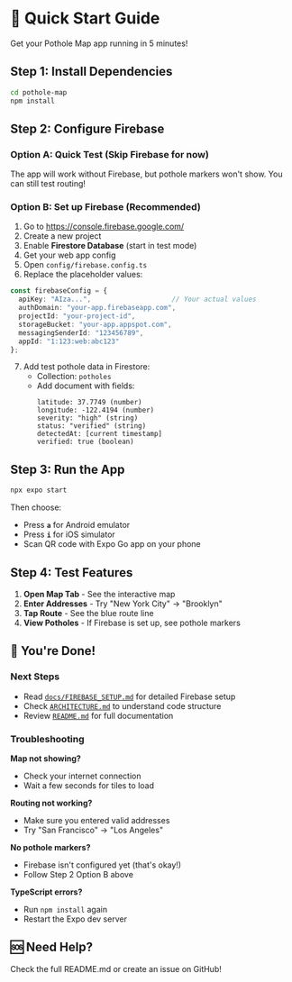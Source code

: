 # 🚀 Quick Start Guide

Get your Pothole Map app running in 5 minutes!

## Step 1: Install Dependencies

```bash
cd pothole-map
npm install
```

## Step 2: Configure Firebase

### Option A: Quick Test (Skip Firebase for now)

The app will work without Firebase, but pothole markers won't show. You can still test routing!

### Option B: Set up Firebase (Recommended)

1. Go to https://console.firebase.google.com/
2. Create a new project
3. Enable **Firestore Database** (start in test mode)
4. Get your web app config
5. Open `config/firebase.config.ts`
6. Replace the placeholder values:

```typescript
const firebaseConfig = {
  apiKey: "AIza...",                    // Your actual values
  authDomain: "your-app.firebaseapp.com",
  projectId: "your-project-id",
  storageBucket: "your-app.appspot.com",
  messagingSenderId: "123456789",
  appId: "1:123:web:abc123"
};
```

7. Add test pothole data in Firestore:
   - Collection: `potholes`
   - Add document with fields:
     ```
     latitude: 37.7749 (number)
     longitude: -122.4194 (number)
     severity: "high" (string)
     status: "verified" (string)
     detectedAt: [current timestamp]
     verified: true (boolean)
     ```

## Step 3: Run the App

```bash
npx expo start
```

Then choose:
- Press **`a`** for Android emulator
- Press **`i`** for iOS simulator  
- Scan QR code with Expo Go app on your phone

## Step 4: Test Features

1. **Open Map Tab** - See the interactive map
2. **Enter Addresses** - Try "New York City" → "Brooklyn"
3. **Tap Route** - See the blue route line
4. **View Potholes** - If Firebase is set up, see pothole markers

## 🎉 You're Done!

### Next Steps

- Read [`docs/FIREBASE_SETUP.md`](docs/FIREBASE_SETUP.md) for detailed Firebase setup
- Check [`ARCHITECTURE.md`](ARCHITECTURE.md) to understand code structure
- Review [`README.md`](README.md) for full documentation

### Troubleshooting

**Map not showing?**
- Check your internet connection
- Wait a few seconds for tiles to load

**Routing not working?**
- Make sure you entered valid addresses
- Try "San Francisco" → "Los Angeles"

**No pothole markers?**
- Firebase isn't configured yet (that's okay!)
- Follow Step 2 Option B above

**TypeScript errors?**
- Run `npm install` again
- Restart the Expo dev server

## 🆘 Need Help?

Check the full README.md or create an issue on GitHub!
